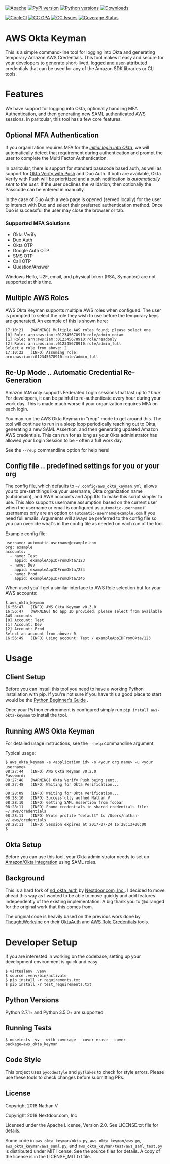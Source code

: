 [![Apache](https://img.shields.io/badge/license-Apache-blue.svg)](https://github.com/nathan-v/aws_okta_keyman/blob/master/LICENSE.txt) [![PyPI version](https://badge.fury.io/py/aws-okta-keyman.svg)](https://badge.fury.io/py/aws-okta-keyman) [![Python versions](https://img.shields.io/pypi/pyversions/aws-okta-keyman.svg?style=flat-square)](https://pypi.python.org/pypi/aws-okta-keyman/0.2.0) [![Downloads](http://pepy.tech/badge/aws-okta-keyman)](http://pepy.tech/count/aws-okta-keyman)

[![CircleCI](https://circleci.com/gh/nathan-v/aws_okta_keyman/tree/master.svg?style=svg&circle-token=93e91f099440edc9f62378bb3f056af8b0841231)](https://circleci.com/gh/nathan-v/aws_okta_keyman/tree/master) [![CC GPA](https://codeclimate.com/github/nathan-v/aws_okta_keyman/badges/gpa.svg)](https://codeclimate.com/github/nathan-v/aws_okta_keyman) [![CC Issues](https://codeclimate.com/github/nathan-v/aws_okta_keyman/badges/issue_count.svg)](https://codeclimate.com/github/nathan-v/aws_okta_keyman) [![Coverage Status](https://codecov.io/gh/nathan-v/aws_okta_keyman/branch/master/graph/badge.svg)](https://codecov.io/gh/nathan-v/aws_okta_keyman)

# AWS Okta Keyman

This is a simple command-line tool for logging into Okta and generating
temporary Amazon AWS Credentials. This tool makes it easy and secure for your
developers to generate short-lived, [logged and user-attributed][tracking]
credentials that can be used for any of the Amazon SDK libraries or CLI tools.

# Features

We have support for logging into Okta, optionally handling MFA Authentication,
and then generating new SAML authenticated AWS sessions. In paritcular, this
tool has a few core features.

## Optional MFA Authentication

If you organization requires MFA for the _[initial login into Okta][okta_mfa]_, 
we will automatically detect that requirement during authentication and prompt
the user to complete the Multi Factor Authentication.

In paritcular, there is support for standard passcode based auth, as well as
support for [Okta Verify with Push][okta_verify] and Duo Auth. If both are available,
Okta Verify with Push will be prioritized and a push notification is
_automatically sent to the user_. If the user declines the validation, then
optionally the Passcode can be entered in manually.

In the case of Duo Auth a web page is opened (served locally) for the user to
interact with Duo and select their preferred authentication method. Once Duo is
successful the user may close the browser or tab.

### Supported MFA Solutions

* Okta Verify
* Duo Auth
* Okta OTP
* Google Auth OTP
* SMS OTP
* Call OTP
* Question/Answer

Windows Hello, U2F, email, and physical token (RSA, Symantec) are not supported
at this time.

## Multiple AWS Roles

AWS Okta Keyman supports multiple AWS roles when configued. The user is prompted to
select the role they wish to use before the temporary keys are generated. An example
of this is shown here:

    17:10:21   (WARNING) Multiple AWS roles found; please select one
    [0] Role: arn:aws:iam::012345678910:role/admin_noiam
    [1] Role: arn:aws:iam::012345678910:role/readonly
    [2] Role: arn:aws:iam::012345678910:role/admin_full
    Select a role from above: 2
    17:10:22   (INFO) Assuming role: arn:aws:iam::012345678910:role/admin_full


## Re-Up Mode .. Automatic Credential Re-Generation

Amazon IAM only supports Federated Login sessions that last up to *1 hour*. For
developers, it can be painful to re-authenticate every hour during your work
day. This is made much worse if your organization requires MFA on each login.

You may run the AWS Okta Keyman in "reup" mode to get around this. The tool
will continue to run in a sleep loop periodically reaching out to Okta,
generating a new SAML Assertion, and then generating updated Amazon AWS
credentials. This can run for as long as your Okta administrator has allowed
your Login Session to be - often a full work day.

See the `--reup` commandline option for help here!

## Config file .. predefined settings for you or your org

The config file, which defaults to `~/.config/aws_okta_keyman.yml`, allows you to
pre-set things like your username, Okta organization name (subdomain), and AWS accounts and App IDs to make this script simpler to use. This also supports username assumption
based on the current user when the username or email is configured as
`automatic-username` if usernames only are an option or
`automatic-username@example.com` if you need full emails. Arguments will always
be preferred to the config file so you can override what's in the config file
as needed on each run of the tool.

Example config file:

    username: automatic-username@example.com
    org: example
    accounts:
      - name: Test
        appid: exampleAppIDFromOkta/123
      - name: Dev
        appid: exampleAppIDFromOkta/234
      - name: Prod
        appid: exampleAppIDFromOkta/345

When used you'll get a similar interface to AWS Role selection but for your AWS
accounts:

    $ aws_okta_keyman
    16:56:47   (INFO) AWS Okta Keyman v0.3.0
    16:56:47   (WARNING) No app ID provided; please select from available AWS accounts
    [0] Account: Test
    [1] Account: Dev
    [2] Account: Prod
    Select an account from above: 0
    16:56:49   (INFO) Using account: Test / exampleAppIDFromOkta/123

# Usage

## Client Setup

Before you can install this tool you need to have a working Python installation with pip.
If you're not sure if you have this a good place to start would be the [Python Beginner's Guide](https://wiki.python.org/moin/BeginnersGuide/Download) .

Once your Python environment is configured simply run `pip install aws-okta-keyman` to install the tool.

## Running AWS Okta Keyman

For detailed usage instructions, see the `--help` commandline argument.

Typical usage:

    $ aws_okta_keyman -a <application id> -o <your org name> -u <your username>
    08:27:44   (INFO) AWS Okta Keyman v0.2.0
    Password: 
    08:27:48   (WARNING) Okta Verify Push being sent...
    08:27:48   (INFO) Waiting for Okta Verification...
    ...
    08:28:09   (INFO) Waiting for Okta Verification...
    08:28:10   (INFO) Successfully authed Nathan V
    08:28:10   (INFO) Getting SAML Assertion from foobar
    08:28:11   (INFO) Found credentials in shared credentials file: ~/.aws/credentials
    08:28:11   (INFO) Wrote profile "default" to /Users/nathan-v/.aws/credentials
    08:28:11   (INFO) Session expires at 2017-07-24 16:28:13+00:00
    $

## Okta Setup
Before you can use this tool, your Okta administrator needs to set up
[Amazon/Okta integration][okta_aws_guide] using SAML roles.

## Background
This is a hard fork of [nd_okta_auth][nd_okta_auth] by [Nextdoor.com, Inc.][nextdoorinc].
I decided to move ahead this way as I wanted to be able to move quickly and add
features independently of the existing implementation. A big thank you to @diranged
for the original work that this comes from.

The original code is heavily based on the previous work done by
[ThoughtWorksInc][thoughtworksinc] on their [OktaAuth][oktaauth] and [AWS Role
Credentials][aws_role_credentials] tools.

# Developer Setup

If you are interested in working on the codebase, setting up your development
environment is quick and easy.

    $ virtualenv .venv
    $ source .venv/bin/activate
    $ pip install -r requirements.txt
    $ pip install -r test_requirements.txt
    
## Python Versions

Python 2.7.1+ and Python 3.5.0+ are supported

## Running Tests

    $ nosetests -vv --with-coverage --cover-erase --cover-package=aws_okta_keyman

## Code Style

This project uses `pycodestyle` and `pyflakes` to check for style errors. Please
use these tools to check changes before submitting PRs.

## License

Copyright 2018 Nathan V

Copyright 2018 Nextdoor.com, Inc

Licensed under the Apache License, Version 2.0. See LICENSE.txt file for details.

Some code in `aws_okta_keyman/okta.py`, `aws_okta_keyman/aws.py`,
`aws_okta_keyman/aws_saml.py`, and `aws_okta_keyman/test/aws_saml_test.py` is 
distributed under MIT license. See the source files for details. A copy of the
license is in the LICENSE_MIT.txt file.

[nd_okta_auth]: https://github.com/Nextdoor/nd_okta_auth
[nextdoorinc]: https://github.com/Nextdoor
[oktaauth]: https://github.com/ThoughtWorksInc/oktaauth
[aws_role_credentials]: https://github.com/ThoughtWorksInc/aws_role_credentials
[thoughtworksinc]: https://github.com/ThoughtWorksInc
[tracking]: https://aws.amazon.com/blogs/security/how-to-easily-identify-your-federated-users-by-using-aws-cloudtrail/
[okta_aws_guide]: https://support.okta.com/help/servlet/fileField?retURL=%2Fhelp%2Farticles%2FKnowledge_Article%2FAmazon-Web-Services-and-Okta-Integration-Guide&entityId=ka0F0000000MeyyIAC&field=File_Attachment__Body__s
[okta_mfa]: https://www.okta.com/products/adaptive-multi-factor-authentication/
[okta_verify]: https://www.okta.com/blog/tag/okta-verify-with-push/
[aws_saml]: http://docs.aws.amazon.com/STS/latest/APIReference/API_AssumeRoleWithSAML.html
